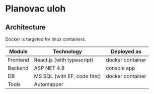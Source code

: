 # Planovac uloh

## Architecture
Docker is targeted for linux containers.

| Module | Technology | Deployed as |
| ---- | ---- | ---- |
| Frontend | React.js (with typescript) | docker container |
| Backend | ASP NET 4.8 | console app |
| DB | MS SQL (with EF, code first) |docker container |
| Tools | Automapper |